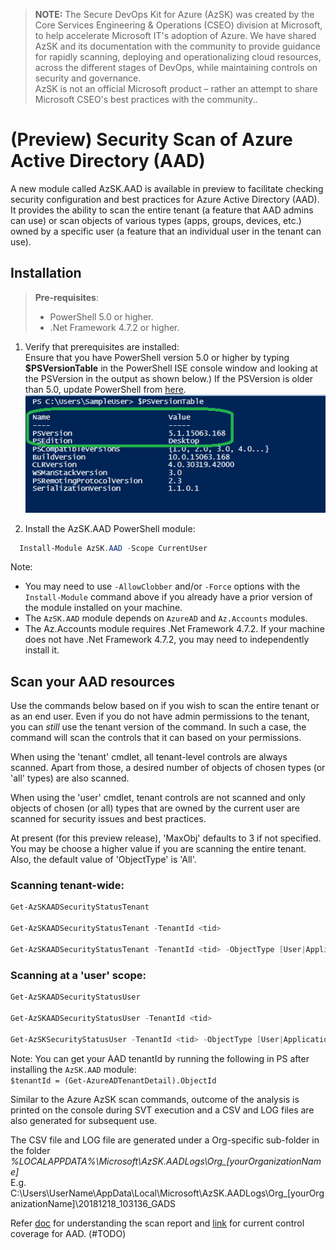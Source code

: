 
> <b>NOTE:</b>
> The Secure DevOps Kit for Azure (AzSK) was created by the Core Services Engineering & Operations (CSEO) division at Microsoft, to help accelerate Microsoft IT's adoption of Azure. We have shared AzSK and its documentation with the community to provide guidance for rapidly scanning, deploying and operationalizing cloud resources, across the different stages of DevOps, while maintaining controls on security and governance.
<br>AzSK is not an official Microsoft product – rather an attempt to share Microsoft CSEO's best practices with the community..

# (Preview) Security Scan of Azure Active Directory (AAD) 

A new module called AzSK.AAD is available in preview to facilitate checking  security configuration and best practices for Azure Active Directory (AAD). It provides the ability to scan the entire tenant (a feature that AAD admins can use) or scan objects of various types (apps, groups, devices, etc.) owned by a specific user (a feature that an individual user in the tenant can use). 


## Installation

> **Pre-requisites**:
> - PowerShell 5.0 or higher. 
> - .Net Framework 4.7.2 or higher.

1. Verify that prerequisites are installed:  
    Ensure that you have PowerShell version 5.0 or higher by typing **$PSVersionTable** in the PowerShell ISE console window and looking at the PSVersion in the output as shown below.) 
 If the PSVersion is older than 5.0, update PowerShell from [here](https://www.microsoft.com/en-us/download/details.aspx?id=54616).  
   ![PowerShell Version](../Images/00_PS_Version.PNG)   

2. Install the AzSK.AAD PowerShell module:  
	  
```PowerShell
  Install-Module AzSK.AAD -Scope CurrentUser
```

Note: 

  - You may need to use `-AllowClobber` and/or `-Force` options with the `Install-Module` command above if you already have a prior version of the module installed on your machine.
  - The `AzSK.AAD` module depends on `AzureAD` and `Az.Accounts` modules. 
  - The Az.Accounts module requires .Net Framework 4.7.2. If your machine does not have .Net Framework 4.7.2, you may need to independently install it.


## Scan your AAD resources

Use the commands below based on if you wish to scan the entire tenant or as an end user. Even if you do not have admin permissions to the tenant, you can _still_ use the tenant version of the command. In such a case, the command will scan the controls that it can based on your permissions. 

When using the 'tenant' cmdlet, all tenant-level controls are always scanned. Apart from those, a desired number of objects of chosen types (or 'all' types) are also scanned. 

When using the 'user' cmdlet, tenant controls are not scanned and only objects of chosen (or all) types that are owned by the current user are scanned for security issues and best practices.

At present (for this preview release), 'MaxObj' defaults to 3 if not specified. You may be choose a higher value if you are scanning the entire tenant. Also, the default value of 'ObjectType' is 'All'.

### Scanning tenant-wide:
```PowerShell
Get-AzSKAADSecurityStatusTenant

Get-AzSKAADSecurityStatusTenant -TenantId <tid>

Get-AzSKAADSecurityStatusTenant -TenantId <tid> -ObjectType [User|Application|ServicePrincipal|Group|Device|All] -MaxObj 2 
```

### Scanning at a 'user' scope:
```PowerShell
Get-AzSKAADSecurityStatusUser

Get-AzSKAADSecurityStatusUser -TenantId <tid>

Get-AzSKSecurityStatusUser -TenantId <tid> -ObjectType [User|Application|ServicePrincipal|Group|Device|All] -MaxObj 2 
```

Note: You can get your AAD tenantId by running the following in PS after installing the `AzSK.AAD` module: <br>`$tenantId = (Get-AzureADTenantDetail).ObjectId`

Similar to the Azure AzSK scan commands, outcome of the analysis is printed on the console during SVT execution and a CSV and LOG files are 
also generated for subsequent use.

The CSV file and LOG file are generated under a Org-specific sub-folder in the folder  
*%LOCALAPPDATA%\Microsoft\AzSK.AADLogs\Org_[yourOrganizationName]*  
E.g.  
C:\Users\UserName\AppData\Local\Microsoft\AzSK.AADLogs\Org_[yourOrganizationName]\20181218_103136_GADS

Refer [doc](../02-Secure-Development#understand-the-scan-reports) for understanding the scan report and [link](./ControlCoverage) for current control coverage for AAD. (#TODO)
